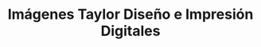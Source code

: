 ---
title: "Imágenes Taylor
Diseño e Impresión Digitales"
url: /ciudad-de-matanzas/imagenes-taylor-diseno-e-impresion-digitales/
shop: copyshop
---